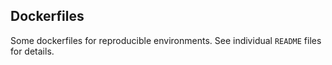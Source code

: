 ## Dockerfiles

Some dockerfiles for reproducible environments. See individual `README` files for details.